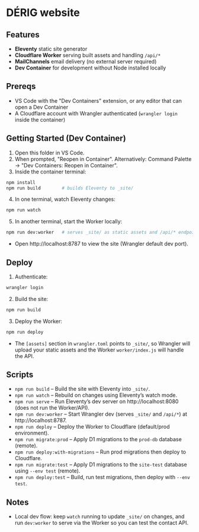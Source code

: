 # DÉRIG website

## Features

- __Eleventy__ static site generator
- __Cloudflare Worker__ serving built assets and handling `/api/*`
- __MailChannels__ email delivery (no external server required)
- __Dev Container__ for development without Node installed locally

## Prereqs

- VS Code with the "Dev Containers" extension, or any editor that can open a Dev Container
- A Cloudflare account with Wrangler authenticated (`wrangler login` inside the container)

## Getting Started (Dev Container)

1. Open this folder in VS Code.
2. When prompted, "Reopen in Container". Alternatively: Command Palette → "Dev Containers: Reopen in Container".
3. Inside the container terminal:

```bash
npm install
npm run build        # builds Eleventy to _site/
```

4. In one terminal, watch Eleventy changes:

```bash
npm run watch
```

5. In another terminal, start the Worker locally:

```bash
npm run dev:worker   # serves _site/ as static assets and /api/* endpoint
```

- Open http://localhost:8787 to view the site (Wrangler default dev port).

## Deploy

1. Authenticate:

```bash
wrangler login
```

2. Build the site:

```bash
npm run build
```

3. Deploy the Worker:

```bash
npm run deploy
```

- The `[assets]` section in `wrangler.toml` points to `_site/`, so Wrangler will upload your static assets and the Worker `worker/index.js` will handle the API.

## Scripts

- `npm run build` – Build the site with Eleventy into `_site/`.
- `npm run watch` – Rebuild on changes using Eleventy’s watch mode.
- `npm run serve` – Run Eleventy’s dev server on http://localhost:8080 (does not run the Worker/API).
- `npm run dev:worker` – Start Wrangler dev (serves `_site/` and `/api/*`) at http://localhost:8787.
- `npm run deploy` – Deploy the Worker to Cloudflare (default/prod environment).
- `npm run migrate:prod` – Apply D1 migrations to the `prod-db` database (remote).
- `npm run deploy:with-migrations` – Run prod migrations then deploy to Cloudflare.
- `npm run migrate:test` – Apply D1 migrations to the `site-test` database using `--env test` (remote).
- `npm run deploy:test` – Build, run test migrations, then deploy with `--env test`.

## Notes

- Local dev flow: keep `watch` running to update `_site/` on changes, and run `dev:worker` to serve via the Worker so you can test the contact API.
